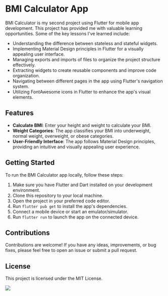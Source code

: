 # BMI Calculator App

BMI Calculator is my second project using Flutter for mobile app development. This project has provided me with valuable learning opportunities. Some of the key lessons I've learned include:

- Understanding the difference between stateless and stateful widgets.
- Implementing Material Design principles in Flutter for a visually appealing user interface.
- Managing exports and imports of files to organize the project structure effectively.
- Extracting widgets to create reusable components and improve code organization.
- Navigating between different pages in the app using Flutter's navigation system.
- Utilizing FontAwesome icons in Flutter to enhance the app's visual elements.

## Features

- **Calculate BMI**: Enter your height and weight to calculate your BMI.
- **Weight Categories**: The app classifies your BMI into underweight, normal weight, overweight, or obese categories.
- **User-Friendly Interface**: The app follows Material Design principles, providing an intuitive and visually appealing user experience.

## Getting Started

To run the BMI Calculator app locally, follow these steps:

1. Make sure you have Flutter and Dart installed on your development environment.
2. Clone this repository to your local machine.
3. Open the project in your preferred code editor.
4. Run `flutter pub get` to install the app's dependencies.
5. Connect a mobile device or start an emulator/simulator.
6. Run `flutter run` to launch the app on the connected device.

## Contributions

Contributions are welcome! If you have any ideas, improvements, or bug fixes, please feel free to open an issue or submit a pull request.

## License

This project is licensed under the MIT License.

<img src='./lib/assets/Result.png'/>


